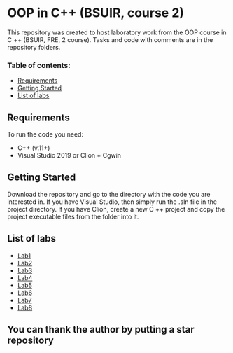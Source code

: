 ﻿# OOP in C++ (BSUIR, course 2)
This repository was created to host laboratory work from the OOP course in C ++ (BSUIR, FRE, 2 course). Tasks and code with comments are in the repository folders.

### Table of contents:

- [Requirements](#requirements)
- [Getting Started](#getting-started)
- [List of labs](#list-of-labs)

## Requirements

To run the code you need:
- C++ (v.11+)
- Visual Studio 2019 or Clion + Cgwin

## Getting Started

Download the repository and go to the directory with the code you are interested in. If you have Visual Studio, then simply run the .sln file in the project directory. If you have Clion, create a new C ++ project and copy the project executable files from the folder into it.

## List of labs

- [Lab1](https://github.com/navasiolau/OOP_CPP/tree/master/lab1)
- [Lab2](https://github.com/navasiolau/OOP_CPP/tree/master/lab2)
- [Lab3](https://github.com/navasiolau/OOP_CPP/tree/master/lab3)
- [Lab4](https://github.com/navasiolau/OOP_CPP/tree/master/lab4)
- [Lab5](https://github.com/navasiolau/OOP_CPP/tree/master/lab5)
- [Lab6](https://github.com/navasiolau/OOP_CPP/tree/master/lab6)
- [Lab7](https://github.com/navasiolau/OOP_CPP/tree/master/lab7)
- [Lab8](https://github.com/navasiolau/OOP_CPP/tree/master/lab8)

## You can thank the author by putting a star repository
